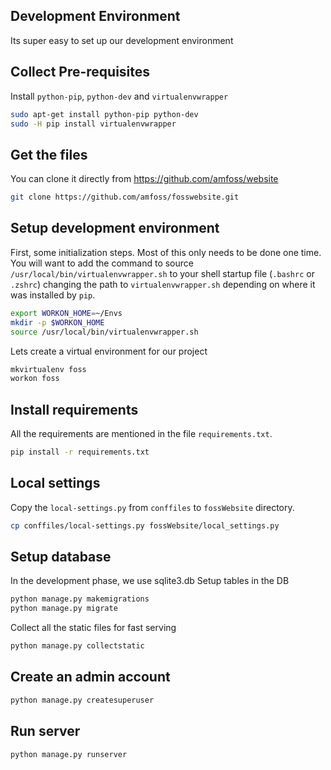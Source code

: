 ## Development Environment
Its super easy to set up our development environment

## Collect Pre-requisites
Install `python-pip`, `python-dev` and `virtualenvwrapper` 
```bash
sudo apt-get install python-pip python-dev
sudo -H pip install virtualenvwrapper
```
## Get the files
You can clone it directly from https://github.com/amfoss/website
```bash
git clone https://github.com/amfoss/fosswebsite.git
```
## Setup development environment
First, some initialization steps. Most of this only needs to be done 
one time. You will want to add the command to source 
`/usr/local/bin/virtualenvwrapper.sh` to your shell startup file 
(`.bashrc` or `.zshrc`) changing the path to `virtualenvwrapper.sh` 
depending on where it was installed by `pip`.
```bash
export WORKON_HOME=~/Envs
mkdir -p $WORKON_HOME
source /usr/local/bin/virtualenvwrapper.sh
```
Lets create a virtual environment for our project
```bash
mkvirtualenv foss
workon foss
```
## Install requirements
All the requirements are mentioned in the file `requirements.txt`.
```bash
pip install -r requirements.txt
```
## Local settings
Copy the `local-settings.py` from `conffiles` to `fossWebsite` directory.
```bash
cp conffiles/local-settings.py fossWebsite/local_settings.py
```
## Setup database
In the development phase, we use sqlite3.db
Setup tables in the DB
```bash
python manage.py makemigrations
python manage.py migrate
```
Collect all the static files for fast serving
```bash
python manage.py collectstatic
```
## Create an admin account
```bash
python manage.py createsuperuser
```
## Run server
```bash
python manage.py runserver
```

